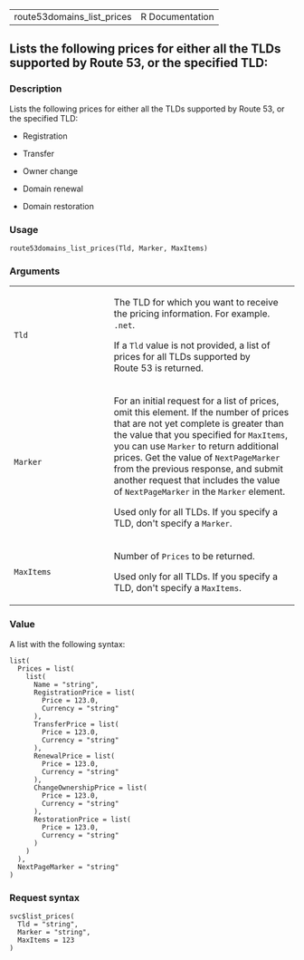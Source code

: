 <table style="width: 100%;">
<tbody>
<tr class="odd">
<td>route53domains_list_prices</td>
<td style="text-align: right;">R Documentation</td>
</tr>
</tbody>
</table>

## Lists the following prices for either all the TLDs supported by Route 53, or the specified TLD:

### Description

Lists the following prices for either all the TLDs supported by
Route 53, or the specified TLD:

-   Registration

-   Transfer

-   Owner change

-   Domain renewal

-   Domain restoration

### Usage

    route53domains_list_prices(Tld, Marker, MaxItems)

### Arguments

<table>
<colgroup>
<col style="width: 35%" />
<col style="width: 65%" />
</colgroup>
<tbody>
<tr class="odd">
<td><code id="route53domains_list_prices_:_Tld">Tld</code></td>
<td><p>The TLD for which you want to receive the pricing information.
For example. <code>.net</code>.</p>
<p>If a <code>Tld</code> value is not provided, a list of prices for all
TLDs supported by Route 53 is returned.</p></td>
</tr>
<tr class="even">
<td><code id="route53domains_list_prices_:_Marker">Marker</code></td>
<td><p>For an initial request for a list of prices, omit this element.
If the number of prices that are not yet complete is greater than the
value that you specified for <code>MaxItems</code>, you can use
<code>Marker</code> to return additional prices. Get the value of
<code>NextPageMarker</code> from the previous response, and submit
another request that includes the value of <code>NextPageMarker</code>
in the <code>Marker</code> element.</p>
<p>Used only for all TLDs. If you specify a TLD, don't specify a
<code>Marker</code>.</p></td>
</tr>
<tr class="odd">
<td><code
id="route53domains_list_prices_:_MaxItems">MaxItems</code></td>
<td><p>Number of <code>Prices</code> to be returned.</p>
<p>Used only for all TLDs. If you specify a TLD, don't specify a
<code>MaxItems</code>.</p></td>
</tr>
</tbody>
</table>

### Value

A list with the following syntax:

    list(
      Prices = list(
        list(
          Name = "string",
          RegistrationPrice = list(
            Price = 123.0,
            Currency = "string"
          ),
          TransferPrice = list(
            Price = 123.0,
            Currency = "string"
          ),
          RenewalPrice = list(
            Price = 123.0,
            Currency = "string"
          ),
          ChangeOwnershipPrice = list(
            Price = 123.0,
            Currency = "string"
          ),
          RestorationPrice = list(
            Price = 123.0,
            Currency = "string"
          )
        )
      ),
      NextPageMarker = "string"
    )

### Request syntax

    svc$list_prices(
      Tld = "string",
      Marker = "string",
      MaxItems = 123
    )
